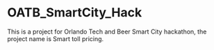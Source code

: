 # OATB_SmartCity_Hack
This is a project for Orlando Tech and Beer Smart City hackathon, the project name is Smart toll pricing.
